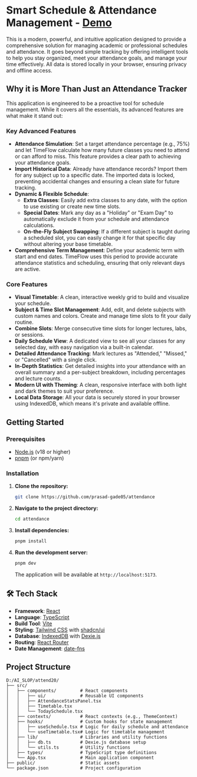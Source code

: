 # Smart Schedule & Attendance Management - [Demo](https://prasad-gade05.github.io/attendance/)

This is a modern, powerful, and intuitive application designed to provide a comprehensive solution for managing academic or professional schedules and attendance. It goes beyond simple tracking by offering intelligent tools to help you stay organized, meet your attendance goals, and manage your time effectively. All data is stored locally in your browser, ensuring privacy and offline access.

## Why it is More Than Just an Attendance Tracker

This application is engineered to be a proactive tool for schedule management. While it covers all the essentials, its advanced features are what make it stand out:

### Key Advanced Features

- **Attendance Simulation**: Set a target attendance percentage (e.g., 75%) and let TimeFlow calculate how many future classes you need to attend or can afford to miss. This feature provides a clear path to achieving your attendance goals.
- **Import Historical Data**: Already have attendance records? Import them for any subject up to a specific date. The imported data is locked, preventing accidental changes and ensuring a clean slate for future tracking.
- **Dynamic & Flexible Schedule**:
  - **Extra Classes**: Easily add extra classes to any date, with the option to use existing or create new time slots.
  - **Special Dates**: Mark any day as a "Holiday" or "Exam Day" to automatically exclude it from your schedule and attendance calculations.
  - **On-the-Fly Subject Swapping**: If a different subject is taught during a scheduled slot, you can easily change it for that specific day without altering your base timetable.
- **Comprehensive Term Management**: Define your academic term with start and end dates. TimeFlow uses this period to provide accurate attendance statistics and scheduling, ensuring that only relevant days are active.

### Core Features

- **Visual Timetable**: A clean, interactive weekly grid to build and visualize your schedule.
- **Subject & Time Slot Management**: Add, edit, and delete subjects with custom names and colors. Create and manage time slots to fit your daily routine.
- **Combine Slots**: Merge consecutive time slots for longer lectures, labs, or sessions.
- **Daily Schedule View**: A dedicated view to see all your classes for any selected day, with easy navigation via a built-in calendar.
- **Detailed Attendance Tracking**: Mark lectures as "Attended," "Missed," or "Cancelled" with a single click.
- **In-Depth Statistics**: Get detailed insights into your attendance with an overall summary and a per-subject breakdown, including percentages and lecture counts.
- **Modern UI with Theming**: A clean, responsive interface with both light and dark themes to suit your preference.
- **Local Data Storage**: All your data is securely stored in your browser using IndexedDB, which means it's private and available offline.

## Getting Started

### Prerequisites

- [Node.js](https://nodejs.org/) (v18 or higher)
- [pnpm](https://pnpm.io/) (or npm/yarn)

### Installation

1. **Clone the repository:**
   ```bash
   git clone https://github.com/prasad-gade05/attendance
   ```
2. **Navigate to the project directory:**
   ```bash
   cd attendance
   ```
3. **Install dependencies:**
   ```bash
   pnpm install
   ```
4. **Run the development server:**
   ```bash
   pnpm dev
   ```
   The application will be available at `http://localhost:5173`.

## 🛠️ Tech Stack

- **Framework**: [React](https://reactjs.org/)
- **Language**: [TypeScript](https://www.typescriptlang.org/)
- **Build Tool**: [Vite](https://vitejs.dev/)
- **Styling**: [Tailwind CSS](https://tailwindcss.com/) with [shadcn/ui](https://ui.shadcn.com/)
- **Database**: [IndexedDB](https://developer.mozilla.org/en-US/docs/Web/API/IndexedDB_API) with [Dexie.js](https://dexie.org/)
- **Routing**: [React Router](https://reactrouter.com/)
- **Date Management**: [date-fns](https://date-fns.org/)

## Project Structure

```
D:/AI_SLOP/attend20/
├── src/
│   ├── components/         # React components
│   │   ├── ui/             # Reusable UI components
│   │   ├── AttendanceStatsPanel.tsx
│   │   ├── Timetable.tsx
│   │   └── TodaySchedule.tsx
│   ├── contexts/           # React contexts (e.g., ThemeContext)
│   ├── hooks/              # Custom hooks for state management
│   │   ├── useSchedule.tsx # Logic for daily schedule and attendance
│   │   └── useTimetable.tsx# Logic for timetable management
│   ├── lib/                # Libraries and utility functions
│   │   ├── db.ts           # Dexie.js database setup
│   │   └── utils.ts        # Utility functions
│   ├── types/              # TypeScript type definitions
│   └── App.tsx             # Main application component
├── public/                 # Static assets
└── package.json            # Project configuration
```
